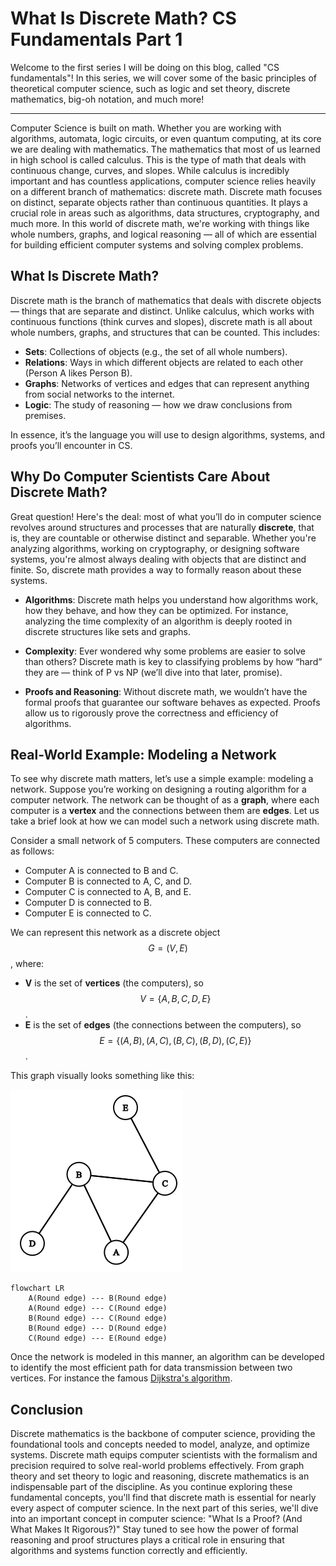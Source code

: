 # What Is Discrete Math? CS Fundamentals Part 1

Welcome to the first series I will be doing on this blog, called "CS fundamentals"! In this series, we will cover some of the basic principles of theoretical computer science, such as logic and set theory, discrete mathematics, big-oh notation, and much more!

---

Computer Science is built on math. Whether you are working with algorithms, automata, logic circuits, or even quantum computing, at its core we are dealing with mathematics. The mathematics that most of us learned in high school is called calculus. This is the type of math that deals with continuous change, curves, and slopes. While calculus is incredibly important and has countless applications, computer science relies heavily on a different branch of mathematics: discrete math. Discrete math focuses on distinct, separate objects rather than continuous quantities. It plays a crucial role in areas such as algorithms, data structures, cryptography, and much more. In this world of discrete math, we're working with things like whole numbers, graphs, and logical reasoning — all of which are essential for building efficient computer systems and solving complex problems. 

## What Is Discrete Math?

Discrete math is the branch of mathematics that deals with discrete objects — things that are separate and distinct. Unlike calculus, which works with continuous functions (think curves and slopes), discrete math is all about whole numbers, graphs, and structures that can be counted. This includes:

- **Sets**: Collections of objects (e.g., the set of all whole numbers).
- **Relations**: Ways in which different objects are related to each other (Person A likes Person B).
- **Graphs**: Networks of vertices and edges that can represent anything from social networks to the internet.
- **Logic**: The study of reasoning — how we draw conclusions from premises.

In essence, it’s the language you will use to design algorithms, systems, and proofs you’ll encounter in CS.

## Why Do Computer Scientists Care About Discrete Math?

Great question! Here's the deal: most of what you’ll do in computer science revolves around structures and processes that are naturally **discrete**, that is, they are countable or otherwise distinct and separable. Whether you're analyzing algorithms, working on cryptography, or designing software systems, you're almost always dealing with objects that are distinct and finite. So, discrete math provides a way to formally reason about these systems.

- **Algorithms**: Discrete math helps you understand how algorithms work, how they behave, and how they can be optimized. For instance, analyzing the time complexity of an algorithm is deeply rooted in discrete structures like sets and graphs.
  
- **Complexity**: Ever wondered why some problems are easier to solve than others? Discrete math is key to classifying problems by how “hard” they are — think of P vs NP (we’ll dive into that later, promise).

- **Proofs and Reasoning**: Without discrete math, we wouldn’t have the formal proofs that guarantee our software behaves as expected. Proofs allow us to rigorously prove the correctness and efficiency of algorithms.

## Real-World Example: Modeling a Network

To see why discrete math matters, let’s use a simple example: modeling a network. Suppose you’re working on designing a routing algorithm for a computer network. The network can be thought of as a **graph**, where each computer is a **vertex** and the connections between them are **edges**. Let us take a brief look at how we can model such a network using discrete math.

Consider a small network of 5 computers. These computers are connected as follows:

- Computer A is connected to B and C.
- Computer B is connected to A, C, and D.
- Computer C is connected to A, B, and E.
- Computer D is connected to B.
- Computer E is connected to C.

We can represent this network as a discrete object $$G = (V, E)$$, where:

- **V** is the set of **vertices** (the computers), so $$V = \{A, B, C, D, E\}$$.
- **E** is the set of **edges** (the connections between the computers), so $$E = \{(A, B), (A, C), (B, C), (B, D), (C, E)\}$$.

This graph visually looks something like this:

![Graph Visualization](/assets/images/cs-fundamentals-1-graph.png "Discrete Object Representing Our Graph")

```mermaid!
flowchart LR
    A(Round edge) --- B(Round edge)
    A(Round edge) --- C(Round edge)
    B(Round edge) --- C(Round edge)
    B(Round edge) --- D(Round edge)
    C(Round edge) --- E(Round edge)
```

Once the network is modeled in this manner, an algorithm can be developed to identify the most efficient path for data transmission between two vertices. For instance the famous [Dijkstra's algorithm](https://en.wikipedia.org/wiki/Dijkstra%27s_algorithm).

## Conclusion
Discrete mathematics is the backbone of computer science, providing the foundational tools and concepts needed to model, analyze, and optimize systems. Discrete math equips computer scientists with the formalism and precision required to solve real-world problems effectively. From graph theory and set theory to logic and reasoning, discrete mathematics is an indispensable part of the discipline. As you continue exploring these fundamental concepts, you'll find that discrete math is essential for nearly every aspect of computer science. In the next part of this series, we'll dive into an important concept in computer science: "What Is a Proof? (And What Makes It Rigorous?)" Stay tuned to see how the power of formal reasoning and proof structures plays a critical role in ensuring that algorithms and systems function correctly and efficiently.
